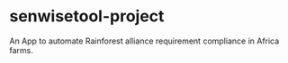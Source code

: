 # senwisetool-project

An App to automate Rainforest alliance requirement compliance in Africa farms.
